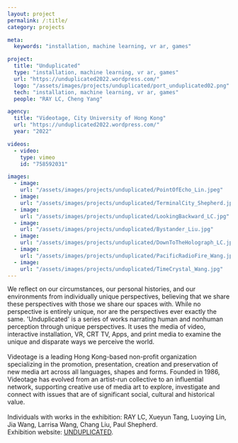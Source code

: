 ```yaml
---
layout: project
permalink: /:title/
category: projects

meta:
  keywords: "installation, machine learning, vr ar, games"

project:
  title: "Unduplicated"
  type: "installation, machine learning, vr ar, games"
  url: "https://unduplicated2022.wordpress.com/"
  logo: "/assets/images/projects/unduplicated/port_unduplicated02.png"
  tech: "installation, machine learning, vr ar, games"
  people: "RAY LC, Cheng Yang"

agency:
  title: "Videotage, City University of Hong Kong"
  url: "https://unduplicated2022.wordpress.com/"
  year: "2022"

videos:
  - video:
    type: vimeo
    id: "758592031"

images:
  - image:
    url: "/assets/images/projects/unduplicated/PointOfEcho_Lin.jpeg"
  - image:
    url: "/assets/images/projects/unduplicated/TerminalCity_Shepherd.jpg"
  - image:
    url: "/assets/images/projects/unduplicated/LookingBackward_LC.jpg"
  - image:
    url: "/assets/images/projects/unduplicated/Bystander_Liu.jpg"
  - image:
    url: "/assets/images/projects/unduplicated/DownToTheHolograph_LC.jpg"
  - image:
    url: "/assets/images/projects/unduplicated/PacificRadioFire_Wang.jpg"
  - image:
    url: "/assets/images/projects/unduplicated/TimeCrystal_Wang.jpg"
---
```

<p>We reflect on our circumstances, our personal histories, and our environments from individually unique perspectives, believing that we share these perspectives with those we share our spaces with. While no perspective is entirely unique, nor are the perspectives ever exactly the same. 'Unduplicated' is a series of works narrating human and nonhuman perception through unique perspectives. It uses the media of video, interactive installation, VR, CRT TV, Apps, and print media to examine the unique and disparate ways we perceive the world.<br><br>
Videotage is a leading Hong Kong-based non-profit organization specializing in the promotion, presentation, creation and preservation of new media art across all languages, shapes and forms. Founded in 1986, Videotage has evolved from an artist-run collective to an influential network, supporting creative use of media art to explore, investigate and connect with issues that are of significant social, cultural and historical value.<br><br>
Individuals with works in the exhibition: RAY LC, Xueyun Tang, Luoying Lin, Jia Wang, Larrisa Wang, Chang Liu, Paul Shepherd.<br>
Exhibition website: <a href="https://unduplicated2022.wordpress.com/"><u>UNDUPLICATED</u></a>.</p>
